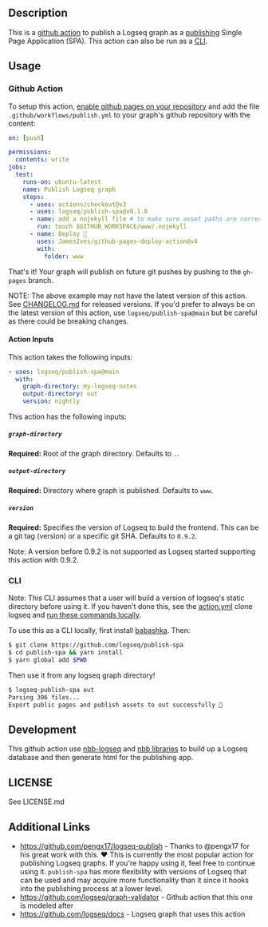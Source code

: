 ## Description

This is a [github action](https://github.com/features/actions) to publish a
Logseq graph as a [publishing](https://docs.logseq.com/#/page/publishing) Single
Page Application (SPA). This action can also be run as a [CLI](#cli).

## Usage

### Github Action

To setup this action, [enable github pages on your
repository](https://docs.github.com/en/pages/quickstart) and add the file
`.github/workflows/publish.yml` to your graph's github repository with the
content:

``` yaml
on: [push]

permissions:
  contents: write
jobs:
  test:
    runs-on: ubuntu-latest
    name: Publish Logseq graph
    steps:
      - uses: actions/checkout@v3
      - uses: logseq/publish-spa@v0.1.0
      - name: add a nojekyll file # to make sure asset paths are correctly identified
        run: touch $GITHUB_WORKSPACE/www/.nojekyll
      - name: Deploy 🚀
        uses: JamesIves/github-pages-deploy-action@v4
        with:
          folder: www
```

That's it! Your graph will publish on future git pushes by pushing to the `gh-pages` branch.

NOTE: The above example may not have the latest version of this action. See
[CHANGELOG.md](CHANGELOG.md) for released versions. If you'd prefer to always be
on the latest version of this action, use `logseq/publish-spa@main` but be
careful as there could be breaking changes.

#### Action Inputs

This action takes the following inputs:

```yaml
- uses: logseq/publish-spa@main
  with:
    graph-directory: my-logseq-notes
    output-directory: out
    version: nightly
```

This action has the following inputs:

##### `graph-directory`

**Required:** Root of the graph directory. Defaults to `.`.

##### `output-directory`

**Required:** Directory where graph is published. Defaults to `www`.

##### `version`

**Required:** Specifies the version of Logseq to build the frontend. This can be
a git tag (version) or a specific git SHA. Defaults to `0.9.2`.

Note: A version before 0.9.2 is not supported as Logseq started supporting this
action with 0.9.2.

### CLI

Note: This CLI assumes that a user will build a version of logseq's static
directory before using it. If you haven't done this, see the
[action.yml](action.yml) clone logseq and [run these commands locally](https://github.com/logseq/publish-spa/blob/1acc2743898210f9c5218d3c33bebbed9106fb32/action.yml#L58).

To use this as a CLI locally, first install
[babashka](https://github.com/babashka/babashka#installation). Then:

```sh
$ git clone https://github.com/logseq/publish-spa
$ cd publish-spa && yarn install
$ yarn global add $PWD
```

Then use it from any logseq graph directory!
```sh
$ logseq-publish-spa out
Parsing 306 files...
Export public pages and publish assets to out successfully 🎉
```

## Development

This github action use [nbb-logseq](https://github.com/logseq/nbb-logseq) and
[nbb libraries](https://github.com/logseq/logseq/tree/master) to build up a
Logseq database and then generate html for the publishing app.

## LICENSE
See LICENSE.md

## Additional Links
* https://github.com/pengx17/logseq-publish - Thanks to @pengx17 for his great work with this. :heart: This is currently the most popular action for publishing Logseq graphs. If you're happy using it, feel free to continue using it. `publish-spa` has more flexibility with versions of Logseq that can be used and may acquire more functionality than it since it hooks into the publishing process at a lower level.
* https://github.com/logseq/graph-validator - Github action that this one is modeled after
* https://github.com/logseq/docs - Logseq graph that uses this action
